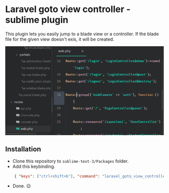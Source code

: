 # Laravel goto view controller - sublime plugin

This plugin lets you easily jump to a blade view or a controller.
If the blade file for the given view doesn't exis, it will be created.

![Example](/img/showcase.gif)

## Installation 

* Clone this repository to `sublime-text-3/Packages` folder.
* Add this keybinding. 

```json
    { "keys": ["ctrl+shift+b"], "command": "laravel_goto_view_controller" }
```
* Done. :wink:
